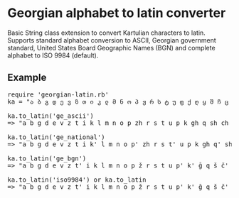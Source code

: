 Georgian alphabet to latin converter
===================================

Basic String class extension to convert Kartulian characters to latin. 
Supports standard alphabet conversion to ASCII, Georgian government standard, United States Board Geographic Names (BGN) 
and complete alphabet to ISO 9984 (default).

Example
-------

<pre>
require 'georgian-latin.rb' 
ka = "ა ბ გ დ ე ვ ზ თ ი კ ლ მ ნ ო პ ჟ რ ს ტ უ ფ ქ ღ ყ შ ჩ ც ძ წ ჭ ხ ჯ ჰ ჱ ჲ ჳ ჴ ჵ ჶ"

ka.to_latin('ge_ascii')
=> "a b g d e v z t i k l m n o p zh r s t u p k gh q sh ch ts dz ts ch kh j h ჱ ჲ ჳ ჴ ჵ ჶ"

ka.to_latin('ge_national')
=> "a b g d e v z t i k' l m n o p' zh r s t' u p k gh q' sh ch ts dz ts' ch' kh j h ჱ ჲ ჳ ჴ ჵ ჶ"

ka.to_latin('ge_bgn')
=> "a b g d e v z t' i k l m n o p ž r s t u p' k' ḡ q š č' c' j c č x ǰ h ē y w ẖ ō f"

ka.to_latin('iso9984') or ka.to_latin
=> "a b g d e v z t' i k l m n o p ž r s t u p' k' ḡ q š č' c' j c č x ǰ h ē y w ẖ ō f"
</pre>
